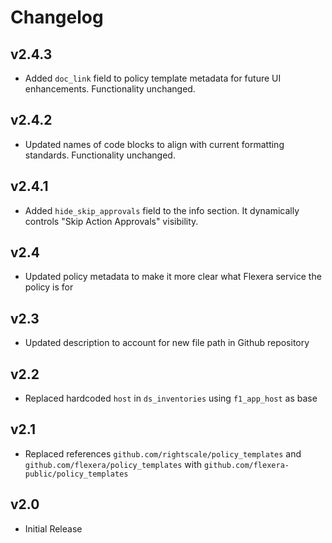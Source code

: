# Changelog

## v2.4.3

- Added `doc_link` field to policy template metadata for future UI enhancements. Functionality unchanged.

## v2.4.2

- Updated names of code blocks to align with current formatting standards. Functionality unchanged.

## v2.4.1

- Added `hide_skip_approvals` field to the info section. It dynamically controls "Skip Action Approvals" visibility.

## v2.4

- Updated policy metadata to make it more clear what Flexera service the policy is for

## v2.3

- Updated description to account for new file path in Github repository

## v2.2

- Replaced hardcoded `host` in `ds_inventories` using `f1_app_host` as base

## v2.1

- Replaced references `github.com/rightscale/policy_templates` and `github.com/flexera/policy_templates` with `github.com/flexera-public/policy_templates`

## v2.0

- Initial Release
